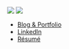 ![](http://github-profile-summary-cards.vercel.app/api/cards/stats?username=greatgitsby&theme=github_dark) ![](http://github-profile-summary-cards.vercel.app/api/cards/repos-per-language?username=greatgitsby&theme=github_dark)

* [Blog & Portfolio](https://moen.ai)
* [LinkedIn](https://linkedin.com/in/trey-moen)
* [Résumé](https://moen.ai/resume.pdf)
